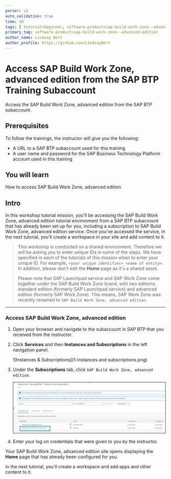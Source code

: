 ```yaml
---
parser: v2
auto_validation: true
time: 10
tags: [ tutorial>beginner, software-product>sap-build-work-zone--advanced-edition]
primary_tag: software-product>sap-build-work-zone--advanced-edition
author_name: Lindsay Bert
author_profile: https://github.com/LindsayBert
---
```


# Access SAP Build Work Zone, advanced edition from the SAP BTP Training Subaccount
<!-- description --> Access the SAP Build Work Zone, advanced edition from the SAP BTP subaccount.

## Prerequisites
To follow the trainings, the instructor will give you the following:
 - A URL to a SAP BTP subaccount used for this training
 - A user name and password for the SAP Business Technology Platform account used in this training


## You will learn
  How to access SAP Build Work Zone, advanced edition


## Intro
In this workshop tutorial mission, you'll be accessing the SAP Build Work Zone, advanced edition tutorial environment from a SAP BTP subaccount that has already been set up for you, including a subscription to SAP Build Work Zone, advanced edition service. Once you've accessed the service, in the next tutorial, you'll create a workspace in your site and add content to it.

>This workshop is conducted on a shared environment. Therefore we will be asking you to enter unique IDs in some of the steps. We have specified in each of the tutorials of this mission when to enter your unique ID. For example, `<your unique identifier>_<name of entity>`. In addition, please don't edit the **Home** page as it's a shared asset.  

>Please note that SAP Launchpad service and SAP Work Zone come together under the SAP Build Work Zone brand, with two editions: standard edition (formerly SAP Launchpad service) and advanced edition (formerly SAP Work Zone).
 This means, SAP Work Zone was recently renamed to `SAP Build Work Zone, advanced edition`.



---

### Access SAP Build Work Zone, advanced edition


1. Open your browser and navigate to the subaccount in SAP BTP that you received from the instructor.

2. Click **Services** and then **Instances and Subscriptions** in the left navigation panel.

    ![Instances & Subscriptions](1-instances and subscriptions.png)

3. Under the **Subscriptions** tab, click `SAP Build Work Zone, advanced edition`.

    ![Open work zone](2-open-work-zone.png)

4. Enter your log on credentials that were given to you by the instructor.

Your SAP Build Work Zone, advanced edition site opens displaying the **Home** page that has already been configured for you.

In the next tutorial, you'll create a workspace and add apps and other content to it.
